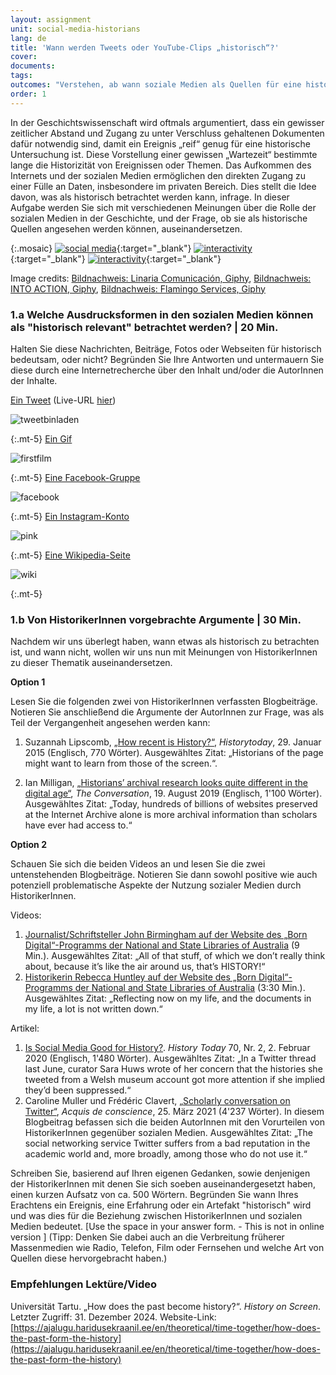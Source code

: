 ```yaml
---
layout: assignment
unit: social-media-historians
lang: de
title: 'Wann werden Tweets oder YouTube-Clips „historisch“?'
cover:
documents:
tags:
outcomes: "Verstehen, ab wann soziale Medien als Quellen für eine historische Untersuchung betrachtet werden können"
order: 1
---
```


In der Geschichtswissenschaft wird oftmals argumentiert, dass ein gewisser zeitlicher Abstand und Zugang zu unter Verschluss gehaltenen Dokumenten dafür notwendig sind, damit ein Ereignis „reif“ genug für eine historische Untersuchung ist. Diese Vorstellung einer gewissen „Wartezeit“ bestimmte lange die Historizität von Ereignissen oder Themen. Das Aufkommen des Internets und der sozialen Medien ermöglichen den direkten Zugang zu einer Fülle an Daten, insbesondere im privaten Bereich. Dies stellt die Idee davon, was als historisch betrachtet werden kann, infrage. In dieser Aufgabe werden Sie sich mit verschiedenen Meinungen über die Rolle der sozialen Medien in der Geschichte, und der Frage, ob sie als historische Quellen angesehen werden können, auseinandersetzen.

{:.mosaic}
[![social media](https://media.giphy.com/media/rB8CbdO6xSJofmOAKL/giphy.webp "Bildnachweis: Linaria Comunicación, Giphy")](https://giphy.com/gifs/comunicacion-linaria-linariacomunicacion-rB8CbdO6xSJofmOAKL){:target="_blank"}
[![interactivity](https://media.giphy.com/media/gIMdqhwG5Xa45Mb2Ex/giphy.webp "Bildnachweis: INTO ACTION, Giphy")](https://giphy.com/gifs/IntoAction-covid-fake-news-misinformation-gIMdqhwG5Xa45Mb2Ex){:target="_blank"}
[![interactivity](https://media.giphy.com/media/jQmn1Dkw55R3cjm3eC/giphy.webp "Bildnachweis: Flamingo Services, Giphy")](https://giphy.com/gifs/instagram-hearts-likes-jQmn1Dkw55R3cjm3eC){:target="_blank"}

Image credits:
[Bildnachweis: Linaria Comunicación, Giphy](https://media.giphy.com/media/rB8CbdO6xSJofmOAKL/giphy.gif),
[Bildnachweis: INTO ACTION, Giphy](https://media.giphy.com/media/gIMdqhwG5Xa45Mb2Ex/giphy.gif),
[Bildnachweis: Flamingo Services, Giphy](https://media.giphy.com/media/jQmn1Dkw55R3cjm3eC/giphy.gif)

<!-- more -->

<!-- briefing-student -->

### 1.a Welche Ausdrucksformen in den sozialen Medien können als "historisch relevant" betrachtet werden? | 20 Min.
<!-- section-contents -->

Halten Sie diese Nachrichten, Beiträge, Fotos oder Webseiten für historisch bedeutsam, oder nicht? Begründen Sie Ihre Antworten und untermauern Sie diese durch eine Internetrecherche über den Inhalt und/oder die AutorInnen der Inhalte.


[Ein Tweet](https://www.bbc.com/news/technology-13257940) (Live-URL [hier](https://twitter.com/reallyvirtual/status/64780730286358528)) 

![tweetbinladen](../../../assets/images/social-media/tweetbinladen.png)

{:.mt-5}
[Ein Gif](https://media.giphy.com/media/LMeVjYYdUkOoE/giphy.gif)

![firstfilm](../../../assets/images/social-media/firstfilm.gif)

{:.mt-5}
[Eine Facebook-Gruppe](https://www.facebook.com/groups/1500687070143366)

![facebook](../../../assets/images/social-media/facebook.png)

{:.mt-5}
[Ein Instagram-Konto](https://www.instagram.com/lgbt_history/)

![pink](../../../assets/images/social-media/pink.png)

{:.mt-5}
[Eine Wikipedia-Seite](https://en.wikipedia.org/wiki/List_of_female_explorers_and_travelers)

![wiki](../../../assets/images/social-media/wiki.png)

{:.mt-5}

<!-- section -->

### 1.b Von HistorikerInnen vorgebrachte Argumente | 30 Min.
<!-- section-contents -->
Nachdem wir uns überlegt haben, wann etwas als historisch zu betrachten ist, und wann nicht, wollen wir uns nun mit Meinungen von HistorikerInnen zu dieser Thematik auseinandersetzen.

**Option 1**

Lesen Sie die folgenden zwei von HistorikerInnen verfassten Blogbeiträge. Notieren Sie anschließend die Argumente der AutorInnen zur Frage, was als Teil der Vergangenheit angesehen werden kann:

1.	Suzannah Lipscomb, [„How recent is History?“](https://www.historytoday.com/how-recent-history), *Historytoday*, 29. Januar 2015 (Englisch, 770 Wörter).
Ausgewähltes Zitat: „Historians of the page might want to learn from those of the screen.“.

2.	Ian Milligan, [„Historians’ archival research looks quite different in the digital age“](https://theconversation.com/historians-archival-research-looks-quite-different-in-the-digital-age-121096), *The Conversation*, 19. August 2019 (Englisch, 1'100 Wörter).
Ausgewähltes Zitat: „Today, hundreds of billions of websites preserved at the Internet Archive alone is more archival information than scholars have ever had access to.“

**Option 2**

Schauen Sie sich die beiden Videos an und lesen Sie die zwei untenstehenden Blogbeiträge. Notieren Sie dann sowohl positive wie auch potenziell problematische Aspekte der Nutzung sozialer Medien durch HistorikerInnen.

Videos:

1.	[Journalist/Schriftsteller John Birmingham auf der Website des „Born Digital“-Programms der National and State Libraries of Australia](https://youtu.be/p9BmO-HLcVk) (9 Min.). 
Ausgewähltes Zitat: „All of that stuff, of which we don’t really think about, because it’s like the air around us, that’s HISTORY!“
2.	[Historikerin Rebecca Huntley auf der Website des „Born Digital“-Programms der National and State Libraries of Australia](https://www.youtube.com/watch?v=hR9VQPfNHaE&feature=youtu.be) (3:30 Min.). Ausgewähltes Zitat: „Reflecting now on my life, and the documents in my life, a lot is not written down.“

Artikel:

1.	[Is Social Media Good for History?](https://www.historytoday.com/archive/head-head/social-media-good-history). *History Today* 70, Nr. 2, 2. Februar 2020 (Englisch,  1'480 Wörter). 
Ausgewähltes Zitat: „In a Twitter thread last June, curator Sara Huws wrote of her concern that the histories she tweeted from a Welsh museum account got more attention if she implied they’d been suppressed.“
2.	Caroline Muller und Frédéric Clavert, [„Scholarly conversation on Twitter“](https://consciences.hypotheses.org/2721), *Acquis de conscience*, 25. März 2021 (4'237 Wörter). 
In diesem Blogbeitrag befassen sich die beiden AutorInnen mit den Vorurteilen von HistorikerInnen gegenüber sozialen Medien. Ausgewähltes Zitat: „The social networking service Twitter suffers from a bad reputation in the academic world and, more broadly, among those who do not use it.“

Schreiben Sie, basierend auf Ihren eigenen Gedanken, sowie denjenigen der HistorikerInnen mit denen Sie sich soeben auseinandergesetzt haben, einen kurzen Aufsatz von ca. 500 Wörtern. Begründen Sie wann Ihres Erachtens ein Ereignis, eine Erfahrung oder ein Artefakt "historisch" wird und was dies für die Beziehung zwischen HistorikerInnen und sozialen Medien bedeutet. [Use the space in your answer form. - This is not in online version ]
(Tipp: Denken Sie dabei auch an die Verbreitung früherer Massenmedien wie Radio, Telefon, Film oder Fernsehen und welche Art von Quellen diese hervorgebracht haben.)

<!-- section -->

### Empfehlungen Lektüre/Video
<!-- section-contents -->
Universität Tartu. „How does the past become history?“. *History on Screen*. Letzter Zugriff: 31. Dezember 2024. Website-Link: [https://ajalugu.haridusekraanil.ee/en/theoretical/time-together/how-does-the-past-form-the-history](https://ajalugu.haridusekraanil.ee/en/theoretical/time-together/how-does-the-past-form-the-history)


<!-- briefing-teacher -->
